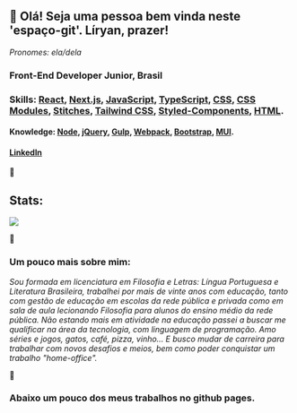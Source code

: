 ## 💚 Olá! Seja uma pessoa bem vinda neste 'espaço-git'. Líryan, prazer!
*Pronomes: ela/dela*


### Front-End Developer Junior, Brasil

### Skills: [React](https://pt-br.reactjs.org/), [Next.js](https://nextjs.org/), [JavaScript](https://www.javascript.com/), [TypeScript](https://www.typescriptlang.org/), [CSS](https://www.w3schools.com/css/css_intro.asp), [CSS Modules](https://developer.adobe.com/commerce/pwa-studio/guides/general-concepts/css-modules/), [Stitches](https://stitches.dev/), [Tailwind CSS](https://tailwindcss.com/), [Styled-Components](https://styled-components.com/), [HTML](https://html.com/).

#### Knowledge: [Node](https://nodejs.org/en/), [jQuery](https://api.jquery.com/), [Gulp](https://gulpjs.com/), [Webpack](https://webpack.js.org/), [Bootstrap](https://getbootstrap.com/docs/4.3/getting-started/introduction/), [MUI](https://mui.com/pt/).

#### [LinkedIn](https://www.linkedin.com/in/liryan-faria/)


💚

## Stats:

<a href="https://github.com/liryan-faria">
  <img align="center" src="https://github-readme-stats.vercel.app/api/top-langs/?username=liryan-faria&layout=compact&theme=radical" />
</a>

💚

### Um pouco mais sobre mim:

*Sou formada em licenciatura em Filosofia e Letras: Língua Portuguesa e Literatura Brasileira, trabalhei por mais de vinte anos com educação, tanto com gestão de educação em escolas da rede pública e privada como em sala de aula lecionando Filosofia para alunos do ensino médio da rede pública. Não estando mais em atividade na educação passei a buscar me qualificar na área da tecnologia, com linguagem de programação. Amo séries e jogos, gatos, café, pizza, vinho... E busco mudar de carreira para trabalhar com novos desafios e meios, bem como poder conquistar um trabalho "home-office".*

💚

### Abaixo um pouco dos meus trabalhos no github pages.



<!--
<a href="https://github.com/liryan-faria">
  <img align="center" src="https://github-readme-stats.vercel.app/api?username=liryan-faria&show_icons=true&theme=radical" alt="Github status" />
</a>
-->
